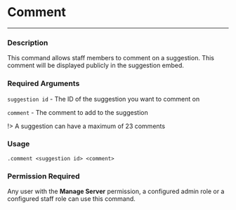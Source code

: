 # Comment
---
### Description
This command allows staff members to comment on a suggestion. This comment will be displayed publicly in the suggestion embed.
### Required Arguments
`suggestion id` - The ID of the suggestion you want to comment on

`comment` - The comment to add to the suggestion

!> A suggestion can have a maximum of 23 comments
### Usage
```
.comment <suggestion id> <comment>
```
### Permission Required
Any user with the **Manage Server** permission, a configured admin role or a configured staff role can use this command.
